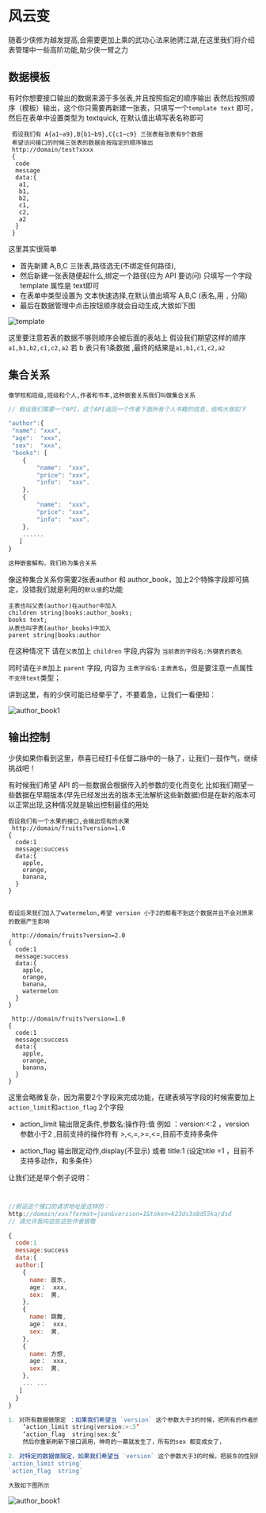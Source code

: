# 风云变

随着少侠修为越发提高,会需要更加上乘的武功心法来驰骋江湖,在这里我们将介绍表管理中一些高阶功能,助少侠一臂之力


## 数据模板

 有时你想要接口输出的数据来源于多张表,并且按照指定的顺序输出 表然后按照顺序（模板）输出，这个你只需要再新建一张表，只填写一个`template text` 即可，然后在表单中设置类型为 textquick, 在默认值出填写表名称即可


 ```
  假设我们有 A{a1~a9},B{b1~b9},C{c1~c9} 三张表每张表有9个数据
  希望访问接口的时候三张表的数据会按指定的顺序输出
  http://domain/test?xxxx
  {
   code
   message
   data:{
    a1,
    b1,
    b2,
    c1,
    c2,
    a2
   }
  }

 ```
这里其实很简单
- 首先新建 A,B,C 三张表,路径选无(不绑定任何路径),
- 然后新建一张表随便起什么,绑定一个路径(应为 API 要访问)
只填写一个字段 template  属性是 text即可
- 在表单中类型设置为 文本快速选择,在默认值出填写 A,B,C (表名,用 `,` 分隔)
- 最后在数据管理中点击按钮顺序就会自动生成,大致如下图


![template](../assets/template.png)

这里要注意若表的数据不够则顺序会被后面的表站上
假设我们期望这样的顺序 `a1,b1,b2,c1,c2,a2`
若 b 表只有1条数据 ,最终的结果是`a1,b1,c1,c2,a2`
## 集合关系

  `像学校和班级,班级和个人,作者和书本,这种嵌套关系我们叫做集合关系`


``` javascript
// 假设我们需要一个API，这个API返回一个作者下面所有个人书籍的信息，结构大致如下

"author":{
 "name": "xxx",
 "age":  "xxx",
 "sex":  "xxx",
 "books": [
    {
        "name":  "xxx",
        "price": "xxx",
        "info":  "xxx".
    },
    {
        "name":  "xxx",
        "price": "xxx",
        "info":  "xxx".
    },
    ......
   ]
}

这种嵌套解构，我们称为集合关系
```

像这种集合关系你需要2张表author 和 author_book，加上2个特殊字段即可搞定，没错我们就是利用的`默认值`的功能
```
主表也叫父表(author)在author中加入
children string|books:author_books;
books text;
从表也叫字表(author_books)中加入
parent string|books:author
 ```
在这种情况下 请在`父表`加上 `children` 字段,内容为 `当前表的字段名:外键表的表名`

同时请在`子表`加上 `parent` 字段, 内容为 `主表字段名:主表表名`，但是要注意一点属性`不支持text`类型；

讲到这里，有的少侠可能已经晕乎了，不要着急，让我们一看便知：



![author_book1](../assets/author_book1.png)


## 输出控制
少侠如果你看到这里，恭喜已经打卡任督二脉中的一脉了，让我们一鼓作气，继续挑战吧！


有时候我们希望 API 的一些数据会根据传入的参数的变化而变化
比如我们期望一些数据在早期版本(早先已经发出去的版本无法解析这些新数据)但是在新的版本可以正常出现,这种情况就是输出控制最佳的用处

```
假设我们有一个水果的接口,会输出现有的水果
 http://domain/fruits?version=1.0
{
  code:1
  message:success
  data:{
    apple,
    orange,
    banana,
  }
}


假设后来我们加入了watermelon,希望 version 小于2的都看不到这个数据并且不会对原来的数据产生影响

 http://domain/fruits?version=2.0
{
  code:1
  message:success
  data:{
    apple,
    orange,
    banana,
    watermelon
  }
}

 http://domain/fruits?version=1.0
{
  code:1
  message:success
  data:{
    apple,
    orange,
    banana,
  }
}

```


这里会略微复杂，因为需要2个字段来完成功能，在建表填写字段的时候需要加上`action_limit`和`action_flag` 2个字段

*  action_limit	输出限定条件,参数名:操作符:值 例如 ：version:<:2 ，version 参数小于2 ,目前支持的操作符有 >,<,=,>=,<=,目前不支持多条件

*  action_flag	输出限定动作,display(不显示) 或者 title:1 (设定title =1 ，目前不支持多动作，和多条件）

让我们还是举个例子说明：
``` javascript


//假设这个接口的请求地址是这样的：
http://domain/xxx?format=json&version=1&token=k23ds3a8d55ka/dsd
// 请允许我向这些这些作者致敬

{
  code:1
  message:success
  data:{
  author:[
    {
      name: 辰东,
      age：  xxx,
      sex:  男,
    },
    {
      name: 跳舞,
      age：  xxx,
      sex:  男,
    },
    {
      name: 方想,
      age：  xxx,
      sex:  男,
    },
    ... ...
   ]
  }
}

1. 对所有数据做限定 ：如果我们希望当 `version` 这个参数大于3的时候，把所有的作者的性别都改成女（-，-！）你只需要在在填写这些字段时候加上默认值
    ‘action_limit string|version:>:3’
    ‘action_flag  string|sex:女’
    然后你重新刷新下接口调用，神奇的一幕就发生了，所有的sex 都变成女了，

2. 对特定的数据做限定，如果我们希望当 `version` 这个参数大于3的时候，把辰东的性别都改成女（这不是长生界的残怨！），注意这里不要加默认值：直接添加这2个字段就好
`action_limit string`
`action_flag  string`

大致如下图所示
```
![author_book1](../assets/action_limit.png)
